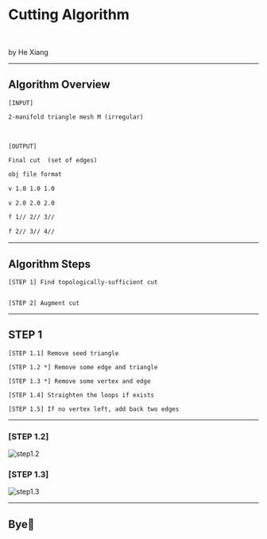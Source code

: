 <!-- section-title: Cover -->

# Cutting Algorithm

<br />

by He Xiang

---

<!-- section-title: Overview -->

## Algorithm Overview

<!-- block-start: grid -->

<!-- block-start: column, left -->

```
[INPUT]

2-manifold triangle mesh M (irregular) 
```

<br />

```
[OUTPUT]

Final cut  (set of edges)
```


<!-- block-end -->
<!-- block-start: column, left -->

```md
obj file format

v 1.0 1.0 1.0

v 2.0 2.0 2.0

f 1// 2// 3//

f 2// 3// 4//
```

<!-- block-end -->
<!-- block-end -->

---

<!-- section-title: Total Steps-->

## Algorithm Steps

<!-- block-start: grid -->
<!-- block-start: column, left -->

```
[STEP 1] Find topologically-sufficient cut


[STEP 2] Augment cut
```
<!-- block-end -->
<!-- block-end -->

---

<!-- section-title: Step-1 -->

## STEP 1

```
[STEP 1.1] Remove seed triangle

[STEP 1.2 *] Remove some edge and triangle

[STEP 1.3 *] Remove some vertex and edge

[STEP 1.4] Straighten the loops if exists 

[STEP 1.5] If no vertex left, add back two edges
```
---

### [STEP 1.2]

![step1.2](https://ibed.csgowiki.top/image/20220224103546.png)

### [STEP 1.3]

![step1.3](https://ibed.csgowiki.top/image/20220224103613.png)

---

<!-- section-title: Bye👋 -->

## Bye👋
